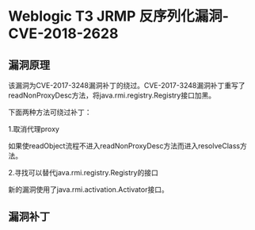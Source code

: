 # Weblogic T3 JRMP 反序列化漏洞-CVE-2018-2628

## 漏洞原理

该漏洞为CVE-2017-3248漏洞补丁的绕过。CVE-2017-3248漏洞补丁重写了readNonProxyDesc方法，将java.rmi.registry.Registry接口加黑。

下面两种方法可绕过补丁：

1.取消代理proxy

如果使readObject流程不进入readNonProxyDesc方法而进入resolveClass方法。

2.寻找可以替代java.rmi.registry.Registry的接口

新的漏洞使用了java.rmi.activation.Activator接口。

## 漏洞补丁

